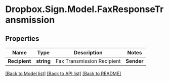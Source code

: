 # Dropbox.Sign.Model.FaxResponseTransmission

## Properties

Name | Type | Description | Notes
------------ | ------------- | ------------- | -------------
**Recipient** | **string** |  Fax Transmission Recipient  | **Sender** | **string** |  Fax Transmission Sender  | **StatusCode** | **string** |  Fax Transmission Status Code  | **SentAt** | **int** |  Fax Transmission Sent Timestamp  | [optional] 

[[Back to Model list]](../README.md#documentation-for-models) [[Back to API list]](../README.md#documentation-for-api-endpoints) [[Back to README]](../README.md)

